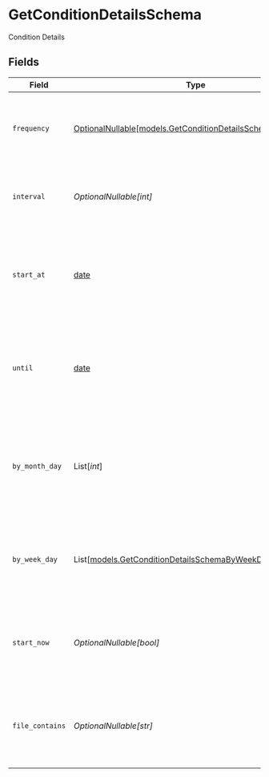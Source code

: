 # GetConditionDetailsSchema

Condition Details


## Fields

| Field                                                                                                          | Type                                                                                                           | Required                                                                                                       | Description                                                                                                    | Example                                                                                                        |
| -------------------------------------------------------------------------------------------------------------- | -------------------------------------------------------------------------------------------------------------- | -------------------------------------------------------------------------------------------------------------- | -------------------------------------------------------------------------------------------------------------- | -------------------------------------------------------------------------------------------------------------- |
| `frequency`                                                                                                    | [OptionalNullable[models.GetConditionDetailsSchemaFrequency]](../models/getconditiondetailsschemafrequency.md) | :heavy_minus_sign:                                                                                             | Frequency                                                                                                      | {<br/>"summary": "Sample frequency",<br/>"value": "monthly"<br/>}                                              |
| `interval`                                                                                                     | *OptionalNullable[int]*                                                                                        | :heavy_minus_sign:                                                                                             | Interval                                                                                                       | {<br/>"summary": "Sample interval",<br/>"value": 1<br/>}                                                       |
| `start_at`                                                                                                     | [date](https://docs.python.org/3/library/datetime.html#date-objects)                                           | :heavy_minus_sign:                                                                                             | Start At                                                                                                       | {<br/>"summary": "Sample start date",<br/>"value": "2025-08-16 10:56:20Z"<br/>}                                |
| `until`                                                                                                        | [date](https://docs.python.org/3/library/datetime.html#date-objects)                                           | :heavy_minus_sign:                                                                                             | Until                                                                                                          | {<br/>"summary": "Sample until date",<br/>"value": "2025-09-22 10:56:20Z"<br/>}                                |
| `by_month_day`                                                                                                 | List[*int*]                                                                                                    | :heavy_minus_sign:                                                                                             | By Month Day                                                                                                   | {<br/>"summary": "Sample month day",<br/>"value": [<br/>1,<br/>2<br/>]<br/>}                                   |
| `by_week_day`                                                                                                  | List[[models.GetConditionDetailsSchemaByWeekDay](../models/getconditiondetailsschemabyweekday.md)]             | :heavy_minus_sign:                                                                                             | By Week Day                                                                                                    | {<br/>"summary": "Sample week day",<br/>"value": [<br/>"mo"<br/>]<br/>}                                        |
| `start_now`                                                                                                    | *OptionalNullable[bool]*                                                                                       | :heavy_minus_sign:                                                                                             | start now/later                                                                                                | {<br/>"summary": "whether to start now or later",<br/>"value": true<br/>}                                      |
| `file_contains`                                                                                                | *OptionalNullable[str]*                                                                                        | :heavy_minus_sign:                                                                                             | Name Contains                                                                                                  | {<br/>"summary": "Sample Name Pattern",<br/>"value": "abc"<br/>}                                               |